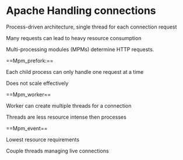 # Apache Handling connections

Process-driven architecture, single thread for each connection request 

Many requests can lead to heavy resource consumption

Multi-processing modules (MPMs) determine HTTP requests.

==Mpm_prefork:==

Each child process can only handle one request at a time

Does not scale effectively

==Mpm_worker==

Worker can create multiple threads for a connection

Threads are less resource intense then processes

==Mpm_event==

Lowest resource requirements

Couple threads managing live connections
